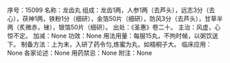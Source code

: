 序号：15099
名称：龙齿丸
组成：龙齿1两，人参1两（去芦头），远志3分（去心），茯神1两，铁粉1分（细研），金箔50片（细研），防风3分（去芦头），甘草半两（炙微赤，锉），银箔50片（细研）。
出处：《圣惠》卷二十。
主治：风虚，心惊不定。
加减：None
功效：None
用法用量：每服15丸，不拘时候，以粥饮送下。
制备方法：上为末，入研了药令匀,炼蜜为丸，如梧桐子大。
临床应用：None
各家论述：None
用药禁忌：None
附注：None
